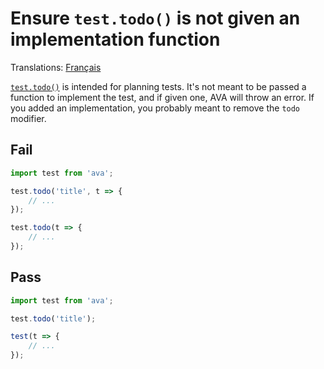 # Ensure `test.todo()` is not given an implementation function

Translations: [Français](https://github.com/avajs/ava-docs/blob/master/fr_FR/related/eslint-plugin-ava/docs/rules/no-todo-implementation.md)

[`test.todo()`](https://github.com/avajs/ava#test-placeholders-todo) is intended for planning tests. It's not meant to be passed a function to implement the test, and if given one, AVA will throw an error. If you added an implementation, you probably meant to remove the `todo` modifier.


## Fail

```js
import test from 'ava';

test.todo('title', t => {
	// ...
});

test.todo(t => {
	// ...
});
```


## Pass

```js
import test from 'ava';

test.todo('title');

test(t => {
	// ...
});
```
